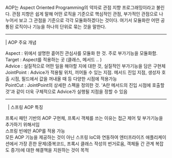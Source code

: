 AOP는 Aspect Oriented Programming의 약자로 관점 지향 프로그래밍이라고 불린다. 
관점 지향은 쉽게 말해 어떤 로직을 기준으로 핵심적인 관점, 부가적인 관점으로 나누어서 보고 그 관점을 기준으로 각각 모듈화하겠다는 것이다.
여기서 모듈화란 어떤 공통된 로직이나 기능을 하나의 단위로 묶는 것을 말한다. 
<hr>
| AOP 주요 개념

Aspect : 위에서 설명한 흩어진 관심사를 모듈화 한 것. 주로 부가기능을 모듈화함. <br>
Target : Aspect를 적용하는 곳 (클래스, 메서드 .. )<br>
Advice : 실질적으로 어떤 일을 해야할 지에 대한 것, 실질적인 부가기능을 담은 구현체<br>
JointPoint : Advice가 적용될 위치, 끼어들 수 있는 지점. 메서드 진입 지점, 생성자 호출 시점, 필드에서 값을 꺼내올 때 등 다양한 시점에 적용가능<br>
PointCut : JointPoint의 상세한 스펙을 정의한 것. 'A란 메서드의 진입 시점에 호출할 것'과 같이 더욱 구체적으로 Advice가 실행될 지점을 정할 수 있음<br>
<hr>
 
| 스프링 AOP 특징

프록시 패턴 기반의 AOP 구현체, 프록시 객체를 쓰는 이유는 접근 제어 및 부가기능을 추가하기 위해서임<br>
스프링 빈에만 AOP를 적용 가능<br>
모든 AOP 기능을 제공하는 것이 아닌 스프링 IoC와 연동하여 엔터프라이즈 애플리케이션에서 가장 흔한 문제(중복코드, 프록시 클래스 작성의 번거로움, 객체들 간 관계 복잡도 증가)에 대한 해결책을 지원하는 것이 목적<br>
